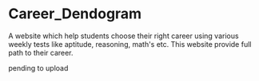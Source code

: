 # Career_Dendogram

A website which help students choose their right career using various weekly tests like aptitude, reasoning, math's etc. This website provide full path to their career.

pending to upload
